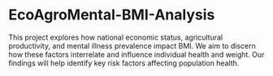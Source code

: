 # EcoAgroMental-BMI-Analysis
This project explores how national economic status, agricultural productivity, and mental illness prevalence impact BMI. We aim to discern how these factors interrelate and influence individual health and weight. Our findings will help identify key risk factors affecting population health.
